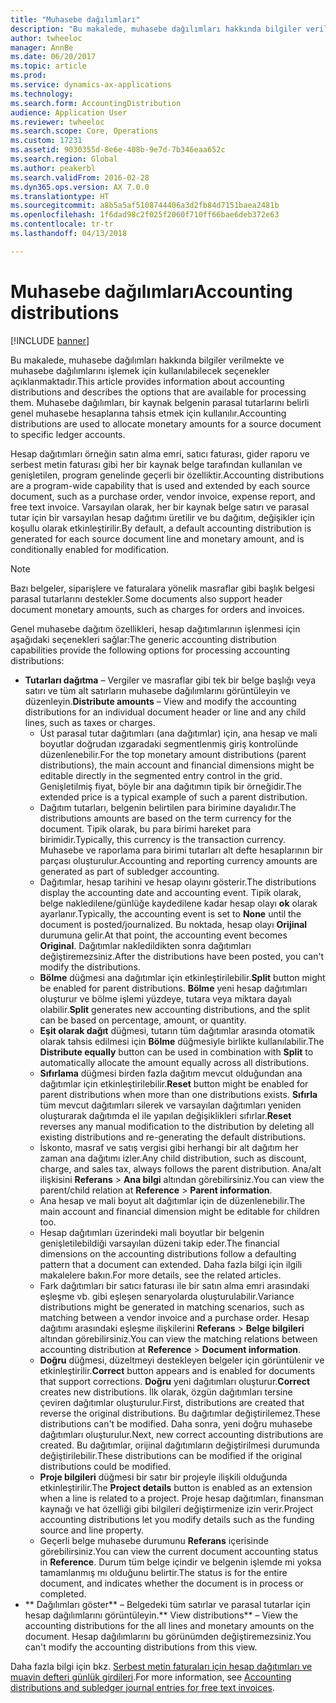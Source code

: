 ```yaml
---
title: "Muhasebe dağılımları"
description: "Bu makalede, muhasebe dağılımları hakkında bilgiler verilmekte ve muhasebe dağılımlarını işlemek için kullanılabilecek seçenekler açıklanmaktadır. Muhasebe dağılımları, bir kaynak belgenin parasal tutarlarını belirli genel muhasebe hesaplarına tahsis etmek için kullanılır."
author: twheeloc
manager: AnnBe
ms.date: 06/20/2017
ms.topic: article
ms.prod: 
ms.service: dynamics-ax-applications
ms.technology: 
ms.search.form: AccountingDistribution
audience: Application User
ms.reviewer: twheeloc
ms.search.scope: Core, Operations
ms.custom: 17231
ms.assetid: 9030355d-8e6e-408b-9e7d-7b346eaa652c
ms.search.region: Global
ms.author: peakerbl
ms.search.validFrom: 2016-02-28
ms.dyn365.ops.version: AX 7.0.0
ms.translationtype: HT
ms.sourcegitcommit: a8b5a5af5108744406a3d2fb84d7151baea2481b
ms.openlocfilehash: 1f6dad98c2f025f2060f710ff66bae6deb372e63
ms.contentlocale: tr-tr
ms.lasthandoff: 04/13/2018

---
```


# <a name="accounting-distributions"></a><span data-ttu-id="eb5d2-104">Muhasebe dağılımları</span><span class="sxs-lookup"><span data-stu-id="eb5d2-104">Accounting distributions</span></span>

[!INCLUDE [banner](../includes/banner.md)]

<span data-ttu-id="eb5d2-105">Bu makalede, muhasebe dağılımları hakkında bilgiler verilmekte ve muhasebe dağılımlarını işlemek için kullanılabilecek seçenekler açıklanmaktadır.</span><span class="sxs-lookup"><span data-stu-id="eb5d2-105">This article provides information about accounting distributions and describes the options that are available for processing them.</span></span> <span data-ttu-id="eb5d2-106">Muhasebe dağılımları, bir kaynak belgenin parasal tutarlarını belirli genel muhasebe hesaplarına tahsis etmek için kullanılır.</span><span class="sxs-lookup"><span data-stu-id="eb5d2-106">Accounting distributions are used to allocate monetary amounts for a source document to specific ledger accounts.</span></span> 

<span data-ttu-id="eb5d2-107">Hesap dağıtımları örneğin satın alma emri, satıcı faturası, gider raporu ve serbest metin faturası gibi her bir kaynak belge tarafından kullanılan ve genişletilen, program genelinde geçerli bir özelliktir.</span><span class="sxs-lookup"><span data-stu-id="eb5d2-107">Accounting distributions are a program-wide capability that is used and extended by each source document, such as a purchase order, vendor invoice, expense report, and free text invoice.</span></span> <span data-ttu-id="eb5d2-108">Varsayılan olarak, her bir kaynak belge satırı ve parasal tutar için bir varsayılan hesap dağıtımı üretilir ve bu dağıtım, değişikler için koşullu olarak etkinleştirilir.</span><span class="sxs-lookup"><span data-stu-id="eb5d2-108">By default, a default accounting distribution is generated for each source document line and monetary amount, and is conditionally enabled for modification.</span></span> 

> [!Note] 
> <span data-ttu-id="eb5d2-109">Bazı belgeler, siparişlere ve faturalara yönelik masraflar gibi başlık belgesi parasal tutarlarını destekler.</span><span class="sxs-lookup"><span data-stu-id="eb5d2-109">Some documents also support header document monetary amounts, such as charges for orders and invoices.</span></span> 

<span data-ttu-id="eb5d2-110">Genel muhasebe dağıtım özellikleri, hesap dağıtımlarının işlenmesi için aşağıdaki seçenekleri sağlar:</span><span class="sxs-lookup"><span data-stu-id="eb5d2-110">The generic accounting distribution capabilities provide the following options for processing accounting distributions:</span></span>

-   <span data-ttu-id="eb5d2-111">**Tutarları dağıtma** – Vergiler ve masraflar gibi tek bir belge başlığı veya satırı ve tüm alt satırların muhasebe dağılımlarını görüntüleyin ve düzenleyin.</span><span class="sxs-lookup"><span data-stu-id="eb5d2-111">**Distribute amounts** – View and modify the accounting distributions for an individual document header or line and any child lines, such as taxes or charges.</span></span>
    -   <span data-ttu-id="eb5d2-112">Üst parasal tutar dağıtımları (ana dağıtımlar) için, ana hesap ve mali boyutlar doğrudan ızgaradaki segmentlenmiş giriş kontrolünde düzenlenebilir.</span><span class="sxs-lookup"><span data-stu-id="eb5d2-112">For the top monetary amount distributions (parent distributions), the main account and financial dimensions might be editable directly in the segmented entry control in the grid.</span></span> <span data-ttu-id="eb5d2-113">Genişletilmiş fiyat, böyle bir ana dağıtımın tipik bir örneğidir.</span><span class="sxs-lookup"><span data-stu-id="eb5d2-113">The extended price is a typical example of such a parent distribution.</span></span>
    -   <span data-ttu-id="eb5d2-114">Dağıtım tutarları, belgenin belirtilen para birimine dayalıdır.</span><span class="sxs-lookup"><span data-stu-id="eb5d2-114">The distributions amounts are based on the term currency for the document.</span></span> <span data-ttu-id="eb5d2-115">Tipik olarak, bu para birimi hareket para birimidir.</span><span class="sxs-lookup"><span data-stu-id="eb5d2-115">Typically, this currency is the transaction currency.</span></span> <span data-ttu-id="eb5d2-116">Muhasebe ve raporlama para birimi tutarları alt defte hesaplarının bir parçası oluşturulur.</span><span class="sxs-lookup"><span data-stu-id="eb5d2-116">Accounting and reporting currency amounts are generated as part of subledger accounting.</span></span>
    -   <span data-ttu-id="eb5d2-117">Dağıtımlar, hesap tarihini ve hesap olayını gösterir.</span><span class="sxs-lookup"><span data-stu-id="eb5d2-117">The distributions display the accounting date and accounting event.</span></span> <span data-ttu-id="eb5d2-118">Tipik olarak, belge nakledilene/günlüğe kaydedilene kadar hesap olayı **ok** olarak ayarlanır.</span><span class="sxs-lookup"><span data-stu-id="eb5d2-118">Typically, the accounting event is set to **None** until the document is posted/journalized.</span></span> <span data-ttu-id="eb5d2-119">Bu noktada, hesap olayı **Orijinal** durumuna gelir.</span><span class="sxs-lookup"><span data-stu-id="eb5d2-119">At that point, the accounting event becomes **Original**.</span></span> <span data-ttu-id="eb5d2-120">Dağıtımlar nakledildikten sonra dağıtımları değiştiremezsiniz.</span><span class="sxs-lookup"><span data-stu-id="eb5d2-120">After the distributions have been posted, you can't modify the distributions.</span></span>
    -   <span data-ttu-id="eb5d2-121">**Bölme** düğmesi ana dağıtımlar için etkinleştirilebilir.</span><span class="sxs-lookup"><span data-stu-id="eb5d2-121">**Split** button might be enabled for parent distributions.</span></span> <span data-ttu-id="eb5d2-122">**Bölme** yeni hesap dağıtımları oluşturur ve bölme işlemi yüzdeye, tutara veya miktara dayalı olabilir.</span><span class="sxs-lookup"><span data-stu-id="eb5d2-122">**Split** generates new accounting distributions, and the split can be based on percentage, amount, or quantity.</span></span>
    -   <span data-ttu-id="eb5d2-123">**Eşit olarak dağıt** düğmesi, tutarın tüm dağıtımlar arasında otomatik olarak tahsis edilmesi için **Bölme** düğmesiyle birlikte kullanılabilir.</span><span class="sxs-lookup"><span data-stu-id="eb5d2-123">The **Distribute equally** button can be used in combination with **Split** to automatically allocate the amount equally across all distributions.</span></span>
    -   <span data-ttu-id="eb5d2-124">**Sıfırlama** düğmesi birden fazla dağıtım mevcut olduğundan ana dağıtımlar için etkinleştirilebilir.</span><span class="sxs-lookup"><span data-stu-id="eb5d2-124">**Reset** button might be enabled for parent distributions when more than one distributions exists.</span></span> <span data-ttu-id="eb5d2-125">**Sıfırla** tüm mevcut dağıtımları silerek ve varsayılan dağıtımları yeniden oluşturarak dağıtımda el ile yapılan değişiklikleri sıfırlar.</span><span class="sxs-lookup"><span data-stu-id="eb5d2-125">**Reset** reverses any manual modification to the distribution by deleting all existing distributions and re-generating the default distributions.</span></span>
    -   <span data-ttu-id="eb5d2-126">İskonto, masraf ve satış vergisi gibi herhangi bir alt dağıtım her zaman ana dağıtımı izler.</span><span class="sxs-lookup"><span data-stu-id="eb5d2-126">Any child distribution, such as discount, charge, and sales tax, always follows the parent distribution.</span></span> <span data-ttu-id="eb5d2-127">Ana/alt ilişkisini **Referans** &gt; **Ana bilgi** altından görebilirsiniz.</span><span class="sxs-lookup"><span data-stu-id="eb5d2-127">You can view the parent/child relation at **Reference** &gt; **Parent information**.</span></span>
    -   <span data-ttu-id="eb5d2-128">Ana hesap ve mali boyut alt dağıtımlar için de düzenlenebilir.</span><span class="sxs-lookup"><span data-stu-id="eb5d2-128">The main account and financial dimension might be editable for children too.</span></span>
    -   <span data-ttu-id="eb5d2-129">Hesap dağıtımları üzerindeki mali boyutlar bir belgenin genişletilebildiği varsayılan düzeni takip eder.</span><span class="sxs-lookup"><span data-stu-id="eb5d2-129">The financial dimensions on the accounting distributions follow a defaulting pattern that a document can extended.</span></span> <span data-ttu-id="eb5d2-130">Daha fazla bilgi için ilgili makalelere bakın.</span><span class="sxs-lookup"><span data-stu-id="eb5d2-130">For more details, see the related articles.</span></span>
    -   <span data-ttu-id="eb5d2-131">Fark dağıtımları bir satıcı faturası ile bir satın alma emri arasındaki eşleşme vb. gibi eşleşen senaryolarda oluşturulabilir.</span><span class="sxs-lookup"><span data-stu-id="eb5d2-131">Variance distributions might be generated in matching scenarios, such as matching between a vendor invoice and a purchase order.</span></span> <span data-ttu-id="eb5d2-132">Hesap dağıtımı arasındaki eşleşme ilişkilerini **Referans** &gt; **Belge bilgileri** altından görebilirsiniz.</span><span class="sxs-lookup"><span data-stu-id="eb5d2-132">You can view the matching relations between accounting distribution at **Reference** &gt; **Document information**.</span></span>
    -   <span data-ttu-id="eb5d2-133">**Doğru** düğmesi, düzeltmeyi destekleyen belgeler için görüntülenir ve etkinleştirilir.</span><span class="sxs-lookup"><span data-stu-id="eb5d2-133">**Correct** button appears and is enabled for documents that support corrections.</span></span> <span data-ttu-id="eb5d2-134">**Doğru** yeni dağıtımları oluşturur.</span><span class="sxs-lookup"><span data-stu-id="eb5d2-134">**Correct** creates new distributions.</span></span> <span data-ttu-id="eb5d2-135">İlk olarak, özgün dağıtımları tersine çeviren dağıtımlar oluşturulur.</span><span class="sxs-lookup"><span data-stu-id="eb5d2-135">First, distributions are created that reverse the original distributions.</span></span> <span data-ttu-id="eb5d2-136">Bu dağıtımlar değiştirilemez.</span><span class="sxs-lookup"><span data-stu-id="eb5d2-136">These distributions can't be modified.</span></span> <span data-ttu-id="eb5d2-137">Daha sonra, yeni doğru muhasebe dağıtımları oluşturulur.</span><span class="sxs-lookup"><span data-stu-id="eb5d2-137">Next, new correct accounting distributions are created.</span></span> <span data-ttu-id="eb5d2-138">Bu dağıtımlar, orijinal dağıtımların değiştirilmesi durumunda değiştirilebilir.</span><span class="sxs-lookup"><span data-stu-id="eb5d2-138">These distributions can be modified if the original distributions could be modified.</span></span>
    -   <span data-ttu-id="eb5d2-139">**Proje bilgileri** düğmesi bir satır bir projeyle ilişkili olduğunda etkinleştirilir.</span><span class="sxs-lookup"><span data-stu-id="eb5d2-139">The **Project details** button is enabled as an extension when a line is related to a project.</span></span> <span data-ttu-id="eb5d2-140">Proje hesap dağıtımları, finansman kaynağı ve hat özelliği gibi bilgileri değiştirmenize izin verir.</span><span class="sxs-lookup"><span data-stu-id="eb5d2-140">Project accounting distributions let you modify details such as the funding source and line property.</span></span>
    -   <span data-ttu-id="eb5d2-141">Geçerli belge muhasebe durumunu **Referans** içerisinde görebilirsiniz.</span><span class="sxs-lookup"><span data-stu-id="eb5d2-141">You can view the current document accounting status in **Reference**.</span></span> <span data-ttu-id="eb5d2-142">Durum tüm belge içindir ve belgenin işlemde mi yoksa tamamlanmış mı olduğunu belirtir.</span><span class="sxs-lookup"><span data-stu-id="eb5d2-142">The status is for the entire document, and indicates whether the document is in process or completed.</span></span>
-   <span data-ttu-id="eb5d2-143">** Dağılımları göster** – Belgedeki tüm satırlar ve parasal tutarlar için hesap dağılımlarını görüntüleyin.</span><span class="sxs-lookup"><span data-stu-id="eb5d2-143">** View distributions** – View the accounting distributions for the all lines and monetary amounts on the document.</span></span> <span data-ttu-id="eb5d2-144">Hesap dağılımlarını bu görünümden değiştiremezsiniz.</span><span class="sxs-lookup"><span data-stu-id="eb5d2-144">You can't modify the accounting distributions from this view.</span></span>


<span data-ttu-id="eb5d2-145">Daha fazla bilgi için bkz. [Serbest metin faturaları için hesap dağıtımları ve muavin defteri günlük girdileri](accounting-distributions-subledger-journal-entries-vendor-invoices.md).</span><span class="sxs-lookup"><span data-stu-id="eb5d2-145">For more information, see [Accounting distributions and subledger journal entries for free text invoices](accounting-distributions-subledger-journal-entries-vendor-invoices.md).</span></span>



